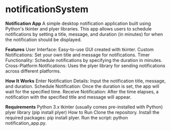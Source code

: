 # notificationSystem

**Notification App**
A simple desktop notification application built using Python's tkinter and plyer libraries. This app allows users to schedule notifications by setting a title, message, and duration (in minutes) for when the notification should be displayed.

**Features**
User Interface: Easy-to-use GUI created with tkinter.
Custom Notifications: Set your own title and message for notifications.
Timer Functionality: Schedule notifications by specifying the duration in minutes.
Cross-Platform Notifications: Uses the plyer library for sending notifications across different platforms.

**How It Works**
Enter Notification Details: Input the notification title, message, and duration.
Schedule Notification: Once the duration is set, the app will wait for the specified time.
Receive Notification: After the time elapses, a notification with the specified title and message will appear.

**Requirements**
Python 3.x
tkinter (usually comes pre-installed with Python)
plyer library (pip install plyer)
How to Run
Clone the repository.
Install the required packages: pip install plyer.
Run the script: python notification_app.py.
